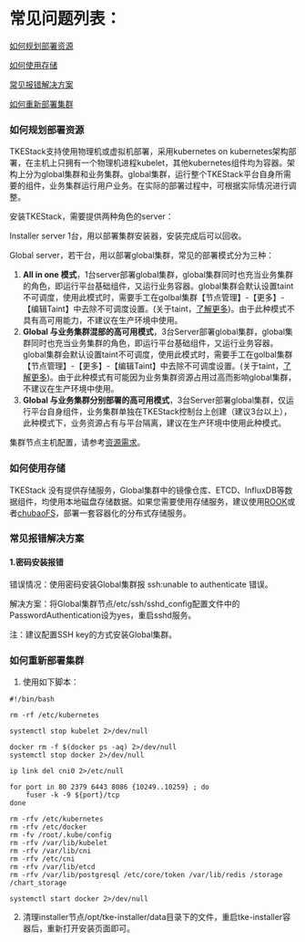 

# 常见问题列表：

[如何规划部署资源](#如何规划部署资源)  

[如何使用存储  ](#如何使用存储)  

[常见报错解决方案  ](#常见报错解决方案)  

[如何重新部署集群  ](#如何重新部署集群)  

### 如何规划部署资源

TKEStack支持使用物理机或虚拟机部署，采用kubernetes on kubernetes架构部署，在主机上只拥有一个物理机进程kubelet，其他kubernetes组件均为容器。架构上分为global集群和业务集群。global集群，运行整个TKEStack平台自身所需要的组件，业务集群运行用户业务。在实际的部署过程中，可根据实际情况进行调整。

安装TKEStack，需要提供两种角色的server：

Installer server 1台，用以部署集群安装器，安装完成后可以回收。

Global server，若干台，用以部署global集群，常见的部署模式分为三种：

1. **All in one 模式**，1台server部署global集群，global集群同时也充当业务集群的角色，即运行平台基础组件，又运行业务容器。global集群会默认设置taint不可调度，使用此模式时，需要手工在golbal集群【节点管理】-【更多】-【编辑Taint】中去除不可调度设置。(关于taint，[了解更多](https://kubernetes.io/docs/concepts/configuration/taint-and-toleration/))。由于此种模式不具有高可用能力，不建议在生产环境中使用。
2. **Global 与业务集群混部的高可用模式**，3台Server部署global集群，global集群同时也充当业务集群的角色，即运行平台基础组件，又运行业务容器。global集群会默认设置taint不可调度，使用此模式时，需要手工在golbal集群【节点管理】-【更多】-【编辑Taint】中去除不可调度设置。(关于taint，[了解更多](https://kubernetes.io/docs/concepts/configuration/taint-and-toleration/))。由于此种模式有可能因为业务集群资源占用过高而影响global集群，不建议在生产环境中使用。
3. **Global 与业务集群分别部署的高可用模式**，3台Server部署global集群，仅运行平台自身组件，业务集群单独在TKEStack控制台上创建（建议3台以上），此种模式下，业务资源占有与平台隔离，建议在生产环境中使用此种模式。

集群节点主机配置，请参考[资源需求](../安装部署/资源需求.md)。

### 如何使用存储

TKEStack 没有提供存储服务，Global集群中的镜像仓库、ETCD、InfluxDB等数据组件，均使用本地磁盘存储数据。如果您需要使用存储服务，建议使用[ROOK](https://rook.io/)或者[chubaoFS](https://chubao.io/)，部署一套容器化的分布式存储服务。

### 常见报错解决方案

#### 1.密码安装报错

错误情况：使用密码安装Global集群报 ssh:unable to authenticate 错误。

解决方案：将Global集群节点/etc/ssh/sshd_config配置文件中的PasswordAuthentication设为yes，重启sshd服务。

注：建议配置SSH key的方式安装Global集群。

### 如何重新部署集群

1. 使用如下脚本：

```shell
#!/bin/bash

rm -rf /etc/kubernetes

systemctl stop kubelet 2>/dev/null

docker rm -f $(docker ps -aq) 2>/dev/null
systemctl stop docker 2>/dev/null

ip link del cni0 2>/etc/null

for port in 80 2379 6443 8086 {10249..10259} ; do
    fuser -k -9 ${port}/tcp
done

rm -rfv /etc/kubernetes
rm -rfv /etc/docker
rm -fv /root/.kube/config
rm -rfv /var/lib/kubelet
rm -rfv /var/lib/cni
rm -rfv /etc/cni
rm -rfv /var/lib/etcd
rm -rfv /var/lib/postgresql /etc/core/token /var/lib/redis /storage /chart_storage

systemctl start docker 2>/dev/null
```

2. 清理installer节点/opt/tke-installer/data目录下的文件，重启tke-installer容器后，重新打开安装页面即可。


